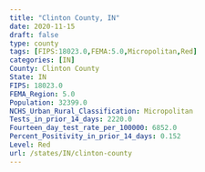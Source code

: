 ```yaml
---
title: "Clinton County, IN"
date: 2020-11-15
draft: false
type: county
tags: [FIPS:18023.0,FEMA:5.0,Micropolitan,Red]
categories: [IN]
County: Clinton County
State: IN
FIPS: 18023.0
FEMA_Region: 5.0
Population: 32399.0
NCHS_Urban_Rural_Classification: Micropolitan
Tests_in_prior_14_days: 2220.0
Fourteen_day_test_rate_per_100000: 6852.0
Percent_Positivity_in_prior_14_days: 0.152
Level: Red
url: /states/IN/clinton-county
---
```



